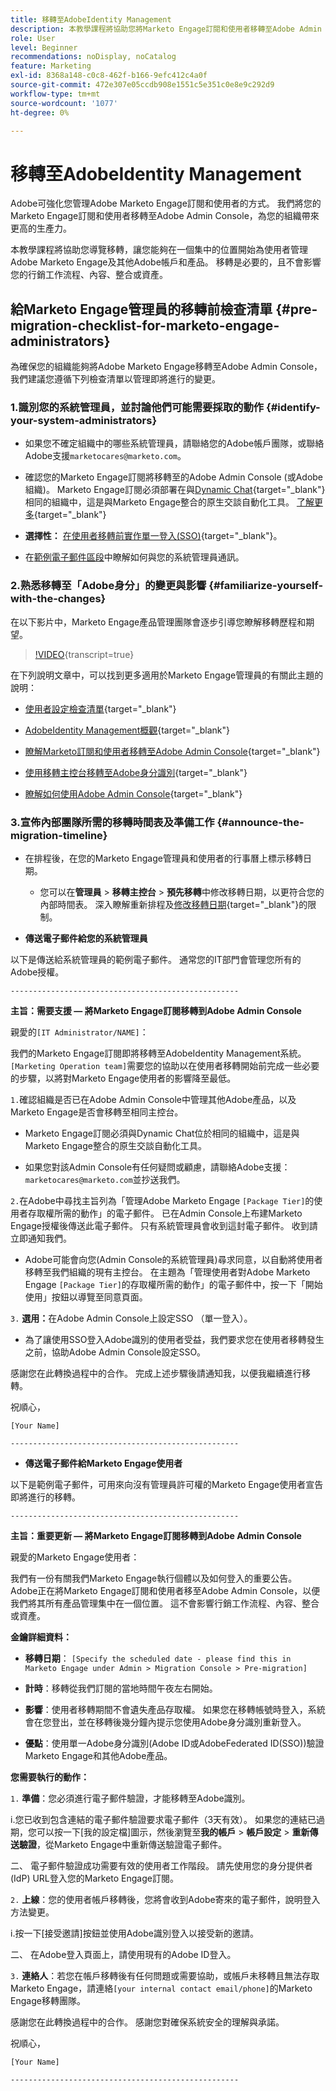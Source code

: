 ```yaml
---
title: 移轉至AdobeIdentity Management
description: 本教學課程將協助您將Marketo Engage訂閱和使用者移轉至Adobe Admin Console。
role: User
level: Beginner
recommendations: noDisplay, noCatalog
feature: Marketing
exl-id: 8368a148-c0c8-462f-b166-9efc412c4a0f
source-git-commit: 472e307e05ccdb908e1551c5e351c0e8e9c292d9
workflow-type: tm+mt
source-wordcount: '1077'
ht-degree: 0%

---
```


# 移轉至AdobeIdentity Management

Adobe可強化您管理Adobe Marketo Engage訂閱和使用者的方式。 我們將您的Marketo Engage訂閱和使用者移轉至Adobe Admin Console，為您的組織帶來更高的生產力。

本教學課程將協助您導覽移轉，讓您能夠在一個集中的位置開始為使用者管理Adobe Marketo Engage及其他Adobe帳戶和產品。 移轉是必要的，且不會影響您的行銷工作流程、內容、整合或資產。

## 給Marketo Engage管理員的移轉前檢查清單 {#pre-migration-checklist-for-marketo-engage-administrators}

為確保您的組織能夠將Adobe Marketo Engage移轉至Adobe Admin Console，我們建議您遵循下列檢查清單以管理即將進行的變更。

### 1.識別您的系統管理員，並討論他們可能需要採取的動作 {#identify-your-system-administrators}

* 如果您不確定組織中的哪些系統管理員，請聯絡您的Adobe帳戶團隊，或聯絡Adobe支援`marketocares@marketo.com`。

* 確認您的Marketo Engage訂閱將移轉至的Adobe Admin Console (或Adobe組織)。  Marketo Engage訂閱必須部署在與[Dynamic Chat](https://experienceleague.adobe.com/en/docs/marketo-learn/tutorials/dynamic-chat/dynamic-chat-overview){target="_blank"}相同的組織中，這是與Marketo Engage整合的原生交談自動化工具。 [了解更多](https://experienceleague.adobe.com/en/docs/marketo/using/product-docs/administration/marketo-with-adobe-identity/subscription-and-user-migration/understanding-marketo-subscription-and-user-migration-to-the-adobe-admin-console#subscription-migration-complete){target="_blank"}

* **選擇性：** [在使用者移轉前實作單一登入(SSO)](https://experienceleague.adobe.com/en/docs/marketo/using/product-docs/administration/marketo-with-adobe-identity/subscription-and-user-migration/understanding-marketo-subscription-and-user-migration-to-the-adobe-admin-console#subscription-migration-complete){target="_blank"}。

* 在[範例電子郵件區段](#announce-the-migration-timeline)中瞭解如何與您的系統管理員通訊。

### 2.熟悉移轉至「Adobe身分」的變更與影響 {#familiarize-yourself-with-the-changes}

在以下影片中，Marketo Engage產品管理團隊會逐步引導您瞭解移轉歷程和期望。

>[!VIDEO](https://video.tv.adobe.com/v/3430920t3/?t=170/?quality=12&learn=on){transcript=true}

在下列說明文章中，可以找到更多適用於Marketo Engage管理員的有關此主題的說明：

* [使用者設定檢查清單](https://experienceleague.adobe.com/en/docs/marketo/using/getting-started/initial-setup/user-setup){target="_blank"}

* [AdobeIdentity Management概觀](https://experienceleague.adobe.com/en/docs/marketo/using/product-docs/administration/marketo-with-adobe-identity/adobe-identity-management-overview){target="_blank"}

* [瞭解Marketo訂閱和使用者移轉至Adobe Admin Console](https://experienceleague.adobe.com/en/docs/marketo/using/product-docs/administration/marketo-with-adobe-identity/subscription-and-user-migration/understanding-marketo-subscription-and-user-migration-to-the-adobe-admin-console){target="_blank"}

* [使用移轉主控台移轉至Adobe身分識別](https://experienceleague.adobe.com/en/docs/marketo/using/product-docs/administration/marketo-with-adobe-identity/subscription-and-user-migration/migrating-to-adobe-identity){target="_blank"}

* [瞭解如何使用Adobe Admin Console](https://helpx.adobe.com/tw/enterprise/using/admin-console.html){target="_blank"}

### 3.宣佈內部團隊所需的移轉時間表及準備工作 {#announce-the-migration-timeline}

* 在排程後，在您的Marketo Engage管理員和使用者的行事曆上標示移轉日期。

   * 您可以在&#x200B;**管理員** > **移轉主控台** > **預先移轉**&#x200B;中修改移轉日期，以更符合您的內部時間表。 深入瞭解重新排程及[修改移轉日期](https://experienceleague.adobe.com/en/docs/marketo/using/product-docs/administration/marketo-with-adobe-identity/subscription-and-user-migration/migrating-to-adobe-identity#pre-migration){target="_blank"}的限制。

* **傳送電子郵件給您的系統管理員**

以下是傳送給系統管理員的範例電子郵件。 通常您的IT部門會管理您所有的Adobe授權。

`---------------------------------------------------`

**主旨：需要支援 — 將Marketo Engage訂閱移轉到Adobe Admin Console**

親愛的`[IT Administrator/NAME]`：

我們的Marketo Engage訂閱即將移轉至AdobeIdentity Management系統。 `[Marketing Operation team]`需要您的協助以在使用者移轉開始前完成一些必要的步驟，以將對Marketo Engage使用者的影響降至最低。

`1.`確認組織是否已在Adobe Admin Console中管理其他Adobe產品，以及Marketo Engage是否會移轉至相同主控台。

* Marketo Engage訂閱必須與Dynamic Chat位於相同的組織中，這是與Marketo Engage整合的原生交談自動化工具。

* 如果您對該Admin Console有任何疑問或顧慮，請聯絡Adobe支援： `marketocares@marketo.com`並抄送我們。

`2.`在Adobe中尋找主旨列為「管理Adobe Marketo Engage `[Package Tier]`的使用者存取權所需的動作」的電子郵件。 已在Admin Console上布建Marketo Engage授權後傳送此電子郵件。 只有系統管理員會收到這封電子郵件。 收到請立即通知我們。

* Adobe可能會向您(Admin Console的系統管理員)尋求同意，以自動將使用者移轉至我們組織的現有主控台。 在主題為「管理使用者對Adobe Marketo Engage `[Package Tier]`的存取權所需的動作」的電子郵件中，按一下「開始使用」按鈕以導覽至同意頁面。

`3.` **選用：**&#x200B;在Adobe Admin Console上設定SSO （單一登入）。

* 為了讓使用SSO登入Adobe識別的使用者受益，我們要求您在使用者移轉發生之前，協助Adobe Admin Console設定SSO。

感謝您在此轉換過程中的合作。 完成上述步驟後請通知我，以便我繼續進行移轉。

祝順心，

`[Your Name]`

`---------------------------------------------------`

* **傳送電子郵件給Marketo Engage使用者**

以下是範例電子郵件，可用來向沒有管理員許可權的Marketo Engage使用者宣告即將進行的移轉。

`---------------------------------------------------`

**主旨：重要更新 — 將Marketo Engage訂閱移轉到Adobe Admin Console**

親愛的Marketo Engage使用者：

我們有一份有關我們Marketo Engage執行個體以及如何登入的重要公告。 Adobe正在將Marketo Engage訂閱和使用者移至Adobe Admin Console，以便我們將其所有產品管理集中在一個位置。 這不會影響行銷工作流程、內容、整合或資產。

**金鑰詳細資料：**

* **移轉日期**： `[Specify the scheduled date - please find this in Marketo Engage under Admin > Migration Console > Pre-migration]`

* **計時**：移轉從我們訂閱的當地時間午夜左右開始。

* **影響**：使用者移轉期間不會遺失產品存取權。 如果您在移轉帳號時登入，系統會在您登出，並在移轉後幾分鐘內提示您使用Adobe身分識別重新登入。

* **優點**：使用單一Adobe身分識別(Adobe ID或AdobeFederated ID(SSO))驗證Marketo Engage和其他Adobe產品。

**您需要執行的動作：**

`1.` **準備**：您必須進行電子郵件驗證，才能移轉至Adobe識別。

i.您已收到包含連結的電子郵件驗證要求電子郵件（3天有效）。 如果您的連結已過期，您可以按一下[我的設定檔]圖示，然後瀏覽至&#x200B;**我的帳戶** > **帳戶設定** > **重新傳送驗證**，從Marketo Engage中重新傳送驗證電子郵件。

二、 電子郵件驗證成功需要有效的使用者工作階段。 請先使用您的身分提供者(IdP) URL登入您的Marketo Engage訂閱。

`2.` **上線**：您的使用者帳戶移轉後，您將會收到Adobe寄來的電子郵件，說明登入方法變更。

i.按一下[接受邀請]按鈕並使用Adobe識別登入以接受新的邀請。

二、 在Adobe登入頁面上，請使用現有的Adobe ID登入。

`3.` **連絡人**：若您在帳戶移轉後有任何問題或需要協助，或帳戶未移轉且無法存取Marketo Engage，請連絡`[your internal contact email/phone]`的Marketo Engage移轉團隊。

感謝您在此轉換過程中的合作。 感謝您對確保系統安全的理解與承諾。

祝順心，

`[Your Name]`

`---------------------------------------------------`
